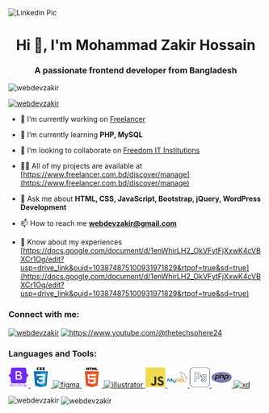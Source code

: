 <img src="https://www.linkedin.com/in/webdeveloperzakir/" alt="Linkedin Pic">
<h1 align="center">Hi 👋, I'm Mohammad Zakir Hossain</h1>
<h3 align="center">A passionate frontend developer from Bangladesh</h3>

<p align="left"> <img src="https://komarev.com/ghpvc/?username=webdevzakir&label=Profile%20views&color=0e75b6&style=flat" alt="webdevzakir" /> </p>

<p align="left"> <a href="https://github.com/ryo-ma/github-profile-trophy"><img src="https://github-profile-trophy.vercel.app/?username=webdevzakir" alt="webdevzakir" /></a> </p>

- 🔭 I’m currently working on [Freelancer](https://www.freelancer.com.bd/u/engrzakir73)

- 🌱 I’m currently learning **PHP, MySQL**

- 👯 I’m looking to collaborate on [Freedom IT Institutions](https://freedomitinstitutions.com/)

- 👨‍💻 All of my projects are available at [https://www.freelancer.com.bd/discover/manage](https://www.freelancer.com.bd/discover/manage)

- 💬 Ask me about **HTML, CSS, JavaScript, Bootstrap, jQuery, WordPress Development**

- 📫 How to reach me **webdevzakir@gmail.com**

- 📄 Know about my experiences [https://docs.google.com/document/d/1enWhirLH2_OkVFytFjXxwK4cVBXCr1Og/edit?usp=drive_link&ouid=103874875100931971829&rtpof=true&sd=true](https://docs.google.com/document/d/1enWhirLH2_OkVFytFjXxwK4cVBXCr1Og/edit?usp=drive_link&ouid=103874875100931971829&rtpof=true&sd=true)

<h3 align="left">Connect with me:</h3>
<p align="left">
<a href="https://linkedin.com/in/webdevzakir" target="blank"><img align="center" src="https://raw.githubusercontent.com/rahuldkjain/github-profile-readme-generator/master/src/images/icons/Social/linked-in-alt.svg" alt="webdevzakir" height="30" width="40" /></a>
<a href="https://www.youtube.com/c/https://www.youtube.com/@thetechsphere24" target="blank"><img align="center" src="https://raw.githubusercontent.com/rahuldkjain/github-profile-readme-generator/master/src/images/icons/Social/youtube.svg" alt="https://www.youtube.com/@thetechsphere24" height="30" width="40" /></a>
</p>

<h3 align="left">Languages and Tools:</h3>
<p align="left"> <a href="https://getbootstrap.com" target="_blank" rel="noreferrer"> <img src="https://raw.githubusercontent.com/devicons/devicon/master/icons/bootstrap/bootstrap-plain-wordmark.svg" alt="bootstrap" width="40" height="40"/> </a> <a href="https://www.w3schools.com/css/" target="_blank" rel="noreferrer"> <img src="https://raw.githubusercontent.com/devicons/devicon/master/icons/css3/css3-original-wordmark.svg" alt="css3" width="40" height="40"/> </a> <a href="https://www.figma.com/" target="_blank" rel="noreferrer"> <img src="https://www.vectorlogo.zone/logos/figma/figma-icon.svg" alt="figma" width="40" height="40"/> </a> <a href="https://www.w3.org/html/" target="_blank" rel="noreferrer"> <img src="https://raw.githubusercontent.com/devicons/devicon/master/icons/html5/html5-original-wordmark.svg" alt="html5" width="40" height="40"/> </a> <a href="https://www.adobe.com/in/products/illustrator.html" target="_blank" rel="noreferrer"> <img src="https://www.vectorlogo.zone/logos/adobe_illustrator/adobe_illustrator-icon.svg" alt="illustrator" width="40" height="40"/> </a> <a href="https://developer.mozilla.org/en-US/docs/Web/JavaScript" target="_blank" rel="noreferrer"> <img src="https://raw.githubusercontent.com/devicons/devicon/master/icons/javascript/javascript-original.svg" alt="javascript" width="40" height="40"/> </a> <a href="https://www.mysql.com/" target="_blank" rel="noreferrer"> <img src="https://raw.githubusercontent.com/devicons/devicon/master/icons/mysql/mysql-original-wordmark.svg" alt="mysql" width="40" height="40"/> </a> <a href="https://www.photoshop.com/en" target="_blank" rel="noreferrer"> <img src="https://raw.githubusercontent.com/devicons/devicon/master/icons/photoshop/photoshop-line.svg" alt="photoshop" width="40" height="40"/> </a> <a href="https://www.php.net" target="_blank" rel="noreferrer"> <img src="https://raw.githubusercontent.com/devicons/devicon/master/icons/php/php-original.svg" alt="php" width="40" height="40"/> </a> <a href="https://www.adobe.com/products/xd.html" target="_blank" rel="noreferrer"> <img src="https://cdn.worldvectorlogo.com/logos/adobe-xd.svg" alt="xd" width="40" height="40"/> </a> </p>

<p><img align="left" src="https://github-readme-stats.vercel.app/api/top-langs?username=webdevzakir&show_icons=true&locale=en&layout=compact" alt="webdevzakir" /></p>

<p>&nbsp;<img align="center" src="https://github-readme-stats.vercel.app/api?username=webdevzakir&show_icons=true&locale=en" alt="webdevzakir" /></p>
